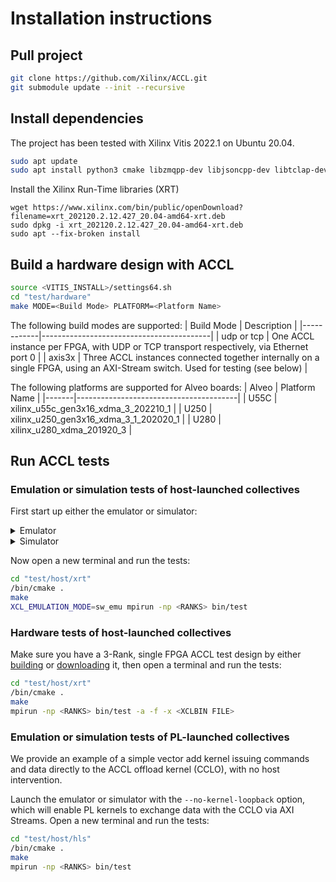 # Installation instructions

## Pull project
```sh
git clone https://github.com/Xilinx/ACCL.git
git submodule update --init --recursive
```

## Install dependencies
The project has been tested with Xilinx Vitis 2022.1 on Ubuntu 20.04.
```sh
sudo apt update
sudo apt install python3 cmake libzmqpp-dev libjsoncpp-dev libtclap-dev libopenmpi-dev xvfb
```
Install the Xilinx Run-Time libraries (XRT)
```
wget https://www.xilinx.com/bin/public/openDownload?filename=xrt_202120.2.12.427_20.04-amd64-xrt.deb
sudo dpkg -i xrt_202120.2.12.427_20.04-amd64-xrt.deb
sudo apt --fix-broken install
```

## Build a hardware design with ACCL

```sh
source <VITIS_INSTALL>/settings64.sh
cd "test/hardware"
make MODE=<Build Mode> PLATFORM=<Platform Name>
```

The following build modes are supported:
| Build Mode | Description                              |
|------------|------------------------------------------|
| udp or tcp | One ACCL instance per FPGA, with UDP or TCP transport respectively, via Ethernet port 0 |
| axis3x     | Three ACCL instances connected together internally on a single FPGA, using an AXI-Stream switch. Used for testing (see below) |

The following platforms are supported for Alveo boards:
| Alveo | Platform Name                          |
|-------|----------------------------------------|
| U55C  | xilinx_u55c_gen3x16_xdma_3_202210_1    |
| U250  | xilinx_u250_gen3x16_xdma_3_1_202020_1  |
| U280  | xilinx_u280_xdma_201920_3              |

## Run ACCL tests
### Emulation or simulation tests of host-launched collectives
First start up either the emulator or simulator:
<details>
  <summary>Emulator</summary>

  ```sh
  cd "test/model/emulator"
  source <VITIS_INSTALL>/settings64.sh
  /bin/cmake .
  python3 run.py -n <RANKS>
  ```
</details>

<details>
  <summary>Simulator</summary>

  ```sh
  cd "kernels/cclo"
  source <VIVADO_INSTALL>/settings64.sh
  make STACK_TYPE=TCP EN_FANIN=1 simdll
  cd "../../test/model/simulation"
  source <VITIS_INSTALL>/settings64.sh
  /bin/cmake .
  python3 run.py -n <RANKS>
  ```
</details>

Now open a new terminal and run the tests:
```sh
cd "test/host/xrt"
/bin/cmake .
make
XCL_EMULATION_MODE=sw_emu mpirun -np <RANKS> bin/test
```

### Hardware tests of host-launched collectives
Make sure you have a 3-Rank, single FPGA ACCL test design by either [building](#build-a-hardware-design-with-accl) or [downloading](https://github.com/Xilinx/ACCL/releases/tag/axis3x) it, then open a terminal and run the tests:
```sh
cd "test/host/xrt"
/bin/cmake .
make
mpirun -np <RANKS> bin/test -a -f -x <XCLBIN FILE>
```

### Emulation or simulation tests of PL-launched collectives
We provide an example of a simple vector add kernel issuing commands and data directly to the ACCL offload kernel (CCLO), with no host intervention.

Launch the emulator or simulator with the `--no-kernel-loopback` option, which will enable PL kernels to exchange data with the CCLO via AXI Streams. Open a new terminal and run the tests:
```sh
cd "test/host/hls"
/bin/cmake .
make
mpirun -np <RANKS> bin/test
```
